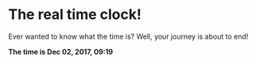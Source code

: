 # The real time clock!

Ever wanted to know what the time is? Well, your journey is about to end!

**The time is Dec 02, 2017, 09:19**